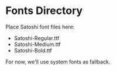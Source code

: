 # Fonts Directory

Place Satoshi font files here:
- Satoshi-Regular.ttf
- Satoshi-Medium.ttf  
- Satoshi-Bold.ttf

For now, we'll use system fonts as fallback.